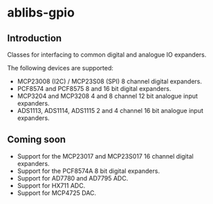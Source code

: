 # ablibs-gpio

## Introduction

Classes for interfacing to common digital and analogue IO expanders.

The following devices are supported:

* MCP23008 (I2C) / MCP23S08 (SPI) 8 channel digital expanders.
* PCF8574 and PCF8575 8 and 16 bit digital expanders.
* MCP3204 and MCP3208 4 and 8 channel 12 bit analogue input expanders.
* ADS1113, ADS1114, ADS1115 2 and 4 channel 16 bit analogue input expanders.

## Coming soon

* Support for the MCP23017 and MCP23S017 16 channel digital expanders.
* Support for the PCF8574A 8 bit digital expanders.
* Support for AD7780 and AD7795 ADC.
* Support for HX711 ADC.
* Support for MCP4725 DAC.
